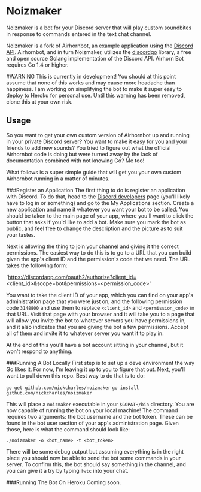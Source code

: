 # Noizmaker
Noizmaker is a bot for your Discord server that will play custom soundbites in response to commands entered in the text chat channel.

Noizmaker is a fork of Airhornbot, an example application using the [Discord API](https://discordapp.com/developers/docs/intro). Airhornbot, and in turn Noizmaker, utilizes the [discordgo](https://github.com/bwmarrin/discordgo) library, a free and open source Golang implementation of the Discord API. Airhorn Bot requires Go 1.4 or higher.

#WARNING
This is currently in development! You should at this point assume that none of this works and may cause more headache than happiness. I am working on simplifying the bot to make it super easy to deploy to Heroku for personal use. Until this warning has been removed, clone this at your own risk.

## Usage
So you want to get your own custom version of Airhornbot up and running in your private Discord server? You want to make it easy for you and your friends to add new sounds? You tried to figure out what the official Airhornbot code is doing but were turned away by the lack of documentation combined with not knowing Go? Me too!

What follows is a super simple guide that will get you your own custom Airhornbot running in a matter of minutes.

###Register an Application
The first thing to do is register an application with Discord. To do that, head to the [Discord developers](https://discordapp.com/developers/docs/intro) page (you'll likely have to log in or something) and go to the My Applications section. Create a new application and name it whatever you want your bot to be called. You should be taken to the main page of your app, where you'll want to click the button that asks if you'd like to add a bot. Make sure you mark the bot as public, and feel free to change the description and the picture as to suit your tastes.

Next is allowing the thing to join your channel and giving it the correct permissions. The easiest way to do this is to go to a URL that you can build given the app's client ID and the permission's code that we need. The URL takes the following form:

`https://discordapp.com/oauth2/authorize?client_id=<client_id>&scope=bot&permissions=<permission_code>'

You want to take the client ID of your app, which you can find on your app's administration page that you were just on, and the following permission code `3148800` and use them to replace `<client_id>` and `<permission_code>` in that URL. Visit that page with your browser and it will take you to a page that will allow you invite the bot to whatever servers you have permissions in, and it also indicates that you are giving the bot a few permissions. Accept all of them and invite it to whatever server you want it to play in.

At the end of this you'll have a bot account sitting in your channel, but it won't respond to anything.

###Running A Bot Locally
First step is to set up a deve environment the way Go likes it. For now, I'm leaving it up to you to figure that out. Next, you'll want to pull down this repo. Best way to do that is to do:

`go get github.com/nickcharles/noizmaker`
`go install github.com/nickcharles/noizmaker`

This will place a `noizmaker` executable in your `$GOPATH/bin` directory. You are now capable of running the bot on your local machine! The command requires two arguments: the bot username and the bot token. These can be found in the bot user section of your app's administration page. Given those, here is what the command should look like:

`./noizmaker -o <bot_name> -t <bot_token>`

There will be some debug output but assuming everything is in the right place you should now be able to send the bot some commands in your server. To confirm this, the bot should say something in the channel, and you can give it a try by typing `!wtc` into your chat.

###Running The Bot On Heroku
Coming soon.